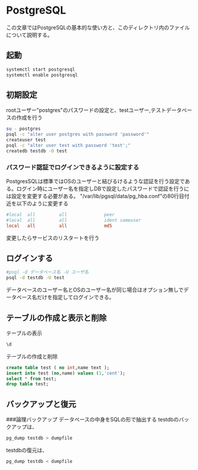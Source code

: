 # PostgreSQL

この文章ではPostgreSQLの基本的な使い方と、このディレクトリ内のファイルについて説明する。

## 起動
```bash
systemctl start postgresql
systemctl enable postgresql
```

## 初期設定
rootユーザー"postgres"のパスワードの設定と、testユーザー,テストデータベースの作成を行う

```bash
su - postgres
psql -c "alter user postgres with password 'password'"
createuser test
psql -c "alter user test with password 'test';"
createdb testdb -O test
```

### パスワード認証でログインできるように設定する
PostgresSQLは標準ではOSのユーザーと結びるけるような認証を行う設定である。ログイン時にユーザー名を指定しDBで設定したパスワードで認証を行うには設定を変更する必要がある。
"/var/lib/pgsql/data/pg_hba.conf"の80行目付近を以下のように変更する

```vi:/var/lib/pgsql/data/pg_hba.conf
#local  all         all              peer
#local  all         all              ident sameuser
local   all         all              md5
```
変更したらサービスのリスタートを行う


## ログインする
```bash
#psql -d データベース名 -U ユーザ名
psql -d testdb -U test
```
データベースのユーザー名とOSのユーザー名が同じ場合はオプション無しでデータベース名だけを指定してログインできる。

## テーブルの作成と表示と削除
テーブルの表示
```sql
\d

```
テーブルの作成と削除

```sql
create table test ( no int,name text );
insert into test (no,name) values (1,'cent');
select * from test;
drop table test;
```

## バックアップと復元
###論理バックアップ
データベースの中身をSQLの形で抽出する
testdbのバックアップは、
```bash
pg_dump testdb > dumpfile
```
testdbの復元は、
```bash
pg_dump testdb < dumpfile
```
